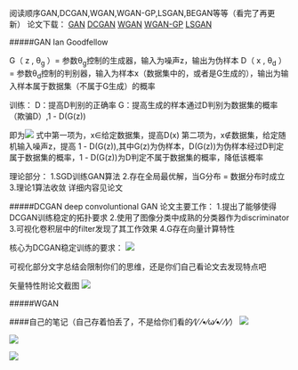 阅读顺序GAN,DCGAN,WGAN,WGAN-GP,LSGAN,BEGAN等等（看完了再更新）
论文下载：
[GAN](https://arxiv.org/abs/1406.2661)
[DCGAN](http://arxiv.org/abs/1511.06434)
[WGAN](https://arxiv.org/abs/1701.07875)
[WGAN-GP](https://arxiv.org/pdf/1704.00028.pdf)
[LSGAN](https://arxiv.org/pdf/1611.04076.pdf)

#####GAN Ian Goodfellow

G（ z , θ<sub>g</sub> ）=  参数θ<sub>g</sub>控制的生成器，输入为噪声z，输出为伪样本
D（ x , θ<sub>d</sub> ）=  参数θ<sub>d</sub>控制的判别器，输入为样本x（数据集中的，或者是G生成的），输出为输入样本属于数据集（不属于G生成）的概率

训练：
D：提高D判别的正确率
G：提高生成的样本通过D判别为数据集的概率（欺骗D）,1 - D(G(z))

即为![](https://upload-images.jianshu.io/upload_images/9165719-c16fe2e5e7b15216.png?imageMogr2/auto-orient/strip%7CimageView2/2/w/1240)
式中第一项为，x∈给定数据集，提高D(x)
第二项为，x∉数据集，给定随机输入噪声z，提高 1 - D(G(z)),其中G(z)为伪样本，D(G(z))为伪样本经过D判定属于数据集的概率，1 - D(G(z))为D判定不属于数据集的概率，降低该概率

理论部分：
1.SGD训练GAN算法
2.存在全局最优解，当G分布 = 数据分布时成立
3.理论1算法收敛
详细内容见论文

#####DCGAN deep convoluntional GAN
论文主要工作：
1.提出了能够使得DCGAN训练稳定的拓扑要求
2.使用了图像分类中成熟的分类器作为discriminator
3.可视化卷积层中的filter发现了其工作效果
4.G存在向量计算特性

核心为DCGAN稳定训练的要求：
![](https://upload-images.jianshu.io/upload_images/9165719-7df41011ef524135.png?imageMogr2/auto-orient/strip%7CimageView2/2/w/1240)

可视化部分文字总结会限制你们的思维，还是你们自己看论文去发现特点吧

矢量特性附论文截图
![](https://upload-images.jianshu.io/upload_images/9165719-0d10419aa6ff3961.png?imageMogr2/auto-orient/strip%7CimageView2/2/w/1240)

#####WGAN

####自己的笔记（自己存着怕丢了，不是给你们看的⁄(⁄ ⁄•⁄ω⁄•⁄ ⁄)⁄）
![](https://upload-images.jianshu.io/upload_images/9165719-1128973f4b6a6df8.jpg?imageMogr2/auto-orient/strip%7CimageView2/2/w/600)

![](https://upload-images.jianshu.io/upload_images/9165719-fef883120fa338e9.jpg?imageMogr2/auto-orient/strip%7CimageView2/2/w/600)

![](https://upload-images.jianshu.io/upload_images/9165719-0ff834b592c9ede3.jpg?imageMogr2/auto-orient/strip%7CimageView2/2/w/600)
